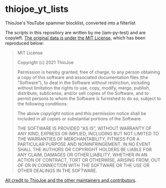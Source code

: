 # thiojoe_yt_lists
ThioJoe's YouTube spammer blocklist, converted into a filterlist

The scripts in this repository are written by me (iam-py-test) and are copyleft.
[The original data is under the MIT License](https://github.com/ThioJoe/YT-Spam-Lists), which has been reproduced below:
> MIT License
>
>Copyright (c) 2021 ThioJoe
>
>Permission is hereby granted, free of charge, to any person obtaining a copy
>of this software and associated documentation files (the "Software"), to deal
>in the Software without restriction, including without limitation the rights
>to use, copy, modify, merge, publish, distribute, sublicense, and/or sell
>copies of the Software, and to permit persons to whom the Software is
>furnished to do so, subject to the following conditions:
>
>The above copyright notice and this permission notice shall be included in all
>copies or substantial portions of the Software.
>
>THE SOFTWARE IS PROVIDED "AS IS", WITHOUT WARRANTY OF ANY KIND, EXPRESS OR
>IMPLIED, INCLUDING BUT NOT LIMITED TO THE WARRANTIES OF MERCHANTABILITY,
>FITNESS FOR A PARTICULAR PURPOSE AND NONINFRINGEMENT. IN NO EVENT SHALL THE
>AUTHORS OR COPYRIGHT HOLDERS BE LIABLE FOR ANY CLAIM, DAMAGES OR OTHER
>LIABILITY, WHETHER IN AN ACTION OF CONTRACT, TORT OR OTHERWISE, ARISING FROM,
>OUT OF OR IN CONNECTION WITH THE SOFTWARE OR THE USE OR OTHER DEALINGS IN THE
>SOFTWARE.

[All credit to ThioJoe and the other maintainers and contributors](https://github.com/ThioJoe/YT-Spam-Lists/graphs/contributors).
